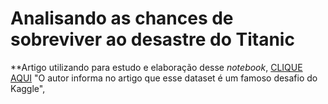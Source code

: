 # Analisando as chances de sobreviver ao desastre do Titanic

**Artigo utilizando para estudo e elaboração desse *notebook*, [CLIQUE AQUI](http://sigmoidal.ai/data-science-titanic-python-1/)
"O autor informa no artigo que esse dataset é um famoso desafio do Kaggle",
    